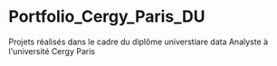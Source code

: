 # Portfolio_Cergy_Paris_DU
Projets réalisés dans le cadre du diplôme universtiare data Analyste à l'université Cergy Paris
